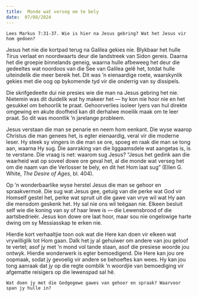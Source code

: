 ```yaml
---
title:  Monde wat verseg om te bely
date:  07/08/2024
---
```


`Lees Markus 7:31-37. Wie is hier na Jesus gebring? Wat het Jesus vir hom gedoen?`

Jesus het nie die kortpad terug na Galilea gekies nie. Blykbaar het hulle Tirus verlaat en noordwaarts deur die landstreek van Sidon gereis. Daarna het die groepie binnelands geneig, waarna hulle afbeweeg het deur die gedeeltes wat noordoos van die See van Galilea gelê het, totdat hulle uiteindelik die meer bereik het. Dit was ’n eienaardige roete, waarskynlik gekies met die oog op bykomende tyd vir die onderrig van sy dissipels.

Die skrifgedeelte dui nie presies wie die man na Jesus gebring het nie. Nietemin was dit duidelik wat hy makeer het — hy kon nie hoor nie en het gesukkel om behoorlik te praat. Gehoorverlies isoleer lyers van hul direkte omgewing en akute doofheid kan dit derhalwe moeilik maak om te leer praat. So dit was moontlik ’n jarelange probleem.

Jesus verstaan die man se penarie en neem hom eenkant. Die wyse waarop Christus die man genees het, is egter eienaardig, veral vir die moderne leser. Hy steek sy vingers in die man se ore, spoeg en raak die man se tong aan, waarna Hy sug. Die aanraking van die liggaamsdele wat aangetas is, is te verstane. Die vraag is net: waarom sug Jesus? “Jesus het gedink aan die waarheid wat op soveel dowe ore geval het, al die monde wat verseg het om die naam van die Verlosser te bely, en dit het Hom laat sug” (Ellen G. White, _The Desire of Ages_, bl. 404).

Op ’n wonderbaarlike wyse herstel Jesus die man se gehoor en spraakvermoë. Die sug wat Jesus gee, getuig van die perke wat God vir Homself gestel het, perke wat spruit uit die gawe van vrye wil wat Hy aan die mensdom geskenk het. Hy sal nie ons wil teëgaan nie. Elkeen besluit self wie die koning van sy of haar lewe is — die Lewensbrood of die aartsbedrieër. Jesus kon dowe ore laat hoor, maar sou nie ongelowige harte dwing om sy Messiasskap te erken nie.

Hierdie kort verhaaltjie toon ook wat die Here kan doen vir elkeen wat vrywilliglik tot Hom gaan. Dalk het jy al gehuiwer om andere van jou geloof te vertel; asof jy met ’n mond vol tande staan, asof die presiese woorde jou ontwyk. Hierdie wonderwerk is egter bemoedigend. Die Here kan jou ore oopmaak, sodat jy gevoelig vir andere se behoeftes kan wees. Hy kan jou tong aanraak dat jy op die regte oomblik ’n woordjie van bemoediging vir afgematte reisigers op die lewenspad sal hê.

`Wat doen jy met die Godgegewe gawes van gehoor en spraak? Waarvoor span jy hulle in?`